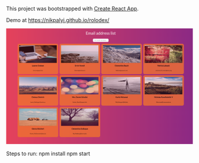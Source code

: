 This project was bootstrapped with [Create React App](https://github.com/facebook/create-react-app).

Demo at https://nikpalyi.github.io/rolodex/

![Alt text](address-list.png 'Address List')

Steps to run:
npm install
npm start

